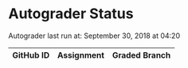 # Autograder Status
Autograder last run at: September 30, 2018 at 04:20

| GitHub ID | Assignment | Graded Branch |
|-----------|------------|---------------|
